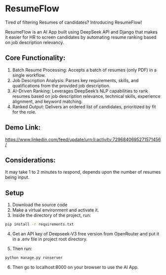 # ResumeFlow

Tired of filtering Resumes of candidates? Introducing ResumeFlow!

ResumeFlow is an AI App built using DeepSeek API and Django that makes it easier for HR to screen candidates 
by automating resume ranking based on job description relevancy.

## Core Functionality:

1. Batch Resume Processing: Accepts a batch of resumes (only PDF) in a single workflow.
2. Job Description Analysis: Parses key requirements, skills, and qualifications from the provided job description.
3. AI-Driven Ranking: Leverages DeepSeek’s NLP capabilities to rank resumes based on job description relevance, technical skills, experience alignment, and keyword matching.
4. Ranked Output: Delivers an ordered list of candidates, prioritized by fit for the role.

## Demo Link:
https://www.linkedin.com/feed/update/urn:li:activity:7296840695271571456/

## Considerations:

It may take 1 to 2 minutes to respond, depends upon the number of resumes being input.

## Setup

1. Download the source code
2. Make a virtual environment and activate it.
3. Inside the directory of the project, run:

```bash
pip install -r requirements.txt
```

4. Get an API key of Deepseek-V3 free version from OpenRouter and put it in a .env file in project root directory.

5. Then run: 

```bash
python manage.py runserver
```

6. Then go to localhost:8000 on your browser to use the AI App. 


